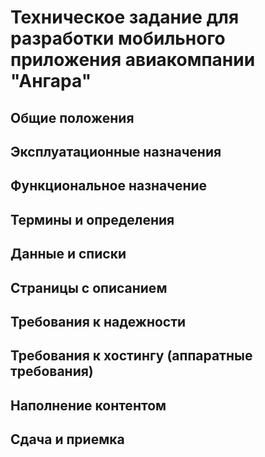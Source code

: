 # Техническое задание для разработки мобильного приложения авиакомпании "Ангара"

## Общие положения

## Эксплуатационные назначения

## Функциональное назначение

## Термины и определения

## Данные и списки

## Страницы с описанием

## Требования к надежности

## Требования к хостингу (аппаратные требования)

## Наполнение контентом

## Сдача и приемка

